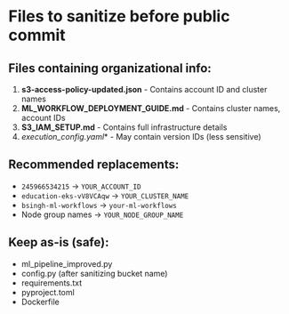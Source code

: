 # Files to sanitize before public commit

## Files containing organizational info:
1. **s3-access-policy-updated.json** - Contains account ID and cluster names
2. **ML_WORKFLOW_DEPLOYMENT_GUIDE.md** - Contains cluster names, account IDs
3. **S3_IAM_SETUP.md** - Contains full infrastructure details
4. **execution_config*.yaml** - May contain version IDs (less sensitive)

## Recommended replacements:
- `245966534215` → `YOUR_ACCOUNT_ID`
- `education-eks-vV8VCAqw` → `YOUR_CLUSTER_NAME`  
- `bsingh-ml-workflows` → `your-ml-workflows`
- Node group names → `YOUR_NODE_GROUP_NAME`

## Keep as-is (safe):
- ml_pipeline_improved.py
- config.py (after sanitizing bucket name)
- requirements.txt
- pyproject.toml
- Dockerfile
